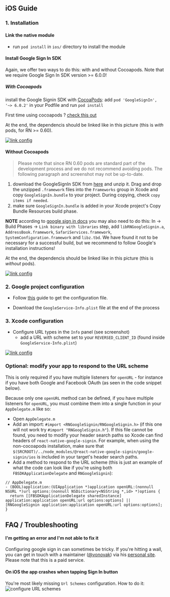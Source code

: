 ## iOS Guide

### 1. Installation

#### Link the native module

- run `pod install` in `ios/` directory to install the module

#### Install Google Sign In SDK

Again, we offer two ways to do this: with and without Cocoapods. Note that we require Google Sign In SDK version >= 6.0.0!

##### With Cocoapods

install the Google Signin SDK with [CocoaPods](https://cocoapods.org/): add `pod 'GoogleSignIn', '~> 6.0.2'` in your Podfile and run `pod install`

First time using cocoapods ? [check this out](./how-cocoapods.md)

At the end, the dependencis should be linked like in this picture (this is _with_ pods, for RN >= 0.60).

[![link config](../img/pods-rn60.png)](../img/buildPhasesWithPods.png?raw=true)

#### Without Cocoapods

> Please note that since RN 0.60 pods are standard part of the development process and we do not recommend avoiding pods. The following paragraph and screenshot may not be up-to-date.

1. download the GoogleSignIn SDK from [here](https://developers.google.com/identity/sign-in/ios/sdk/) and unzip it. Drag and drop the unzipped `.framework` files into the `Frameworks` group in Xcode and copy `GoogleSignIn.bundle` to your project. During copying, check `copy items if needed`.
2. make sure `GoogleSignIn.bundle` is added in your Xcode project's Copy Bundle Resources build phase.

**NOTE** according to [google sign in docs](https://developers.google.com/identity/sign-in/ios/sdk/) you may also need to do this: In <your target> -> Build Phases -> `Link binary with libraries` step, add `libRNGoogleSignin.a`, `AddressBook.framework`, `SafariServices.framework`, `SystemConfiguration.framework` and `libz.tbd`. We have found it not to be necessary for a successful build, but we recommend to follow Google's installation instructions!

At the end, the dependencis should be linked like in this picture (this is _without_ pods).

[![link config](../img/buildPhasesWithoutPods.png)](../img/buildPhasesWithoutPods.png?raw=true)

### 2. Google project configuration

- Follow [this](./get-config-file.md) guide to get the configuration file.

- Download the `GoogleService-Info.plist` file at the end of the process

### 3. Xcode configuration

- Configure URL types in the `Info` panel (see screenshot)
  - add a URL with scheme set to your `REVERSED_CLIENT_ID` (found inside `GoogleService-Info.plist`)

[![link config](../img/urlTypes.png)](../img/urlTypes.png?raw=true)

### Optional: modify your app to respond to the URL scheme

This is only required if you have multiple listeners for `openURL` - for instance if you have both Google and Facebook OAuth (as seen in the code snippet below).

Because only one `openURL` method can be defined, if you have multiple listeners for `openURL`, you must combine them into a single function in your `AppDelegate.m` like so:

- Open `AppDelegate.m`
- Add an import: `#import <RNGoogleSignin/RNGoogleSignin.h>` (if this one will not work try `#import "RNGoogleSignin.h"`). If this file cannot be found, you need to modify your header search paths so Xcode can find headers of `react-native-google-signin`. For example, when using the non-cocoapods installation, make sure that `$(SRCROOT)/../node_modules/@react-native-google-signin/google-signin/ios` is included in your target's header search paths.
- Add a method to respond to the URL scheme (this is just an example of what the code can look like if you're using both `FBSDKApplicationDelegate` and `RNGoogleSignin`):

```objc
// AppDelegate.m
- (BOOL)application:(UIApplication *)application openURL:(nonnull NSURL *)url options:(nonnull NSDictionary<NSString *,id> *)options {
  return [[FBSDKApplicationDelegate sharedInstance] application:application openURL:url options:options] || [RNGoogleSignin application:application openURL:url options:options];
}
```

## FAQ / Troubleshooting

#### I'm getting an error and I'm not able to fix it

Configuring google sign in can sometimes be tricky. If you're hitting a wall, you can get in touch with a maintainer ([@vonovak](https://github.com/vonovak)) via his [personal site](https://react-native-training.eu/). Please note that this is a paid service.

#### On iOS the app crashes when tapping Sign In button

You're most likely missing `Url Schemes` configuration. How to do it: ![configure URL schemes](/img/add-url-scheme-ios.png)
